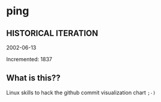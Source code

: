 # ping

## HISTORICAL ITERATION
2002-06-13

Incremented: 1837

## What is this?? 
Linux skills to hack the github commit visualization chart `;-)`
